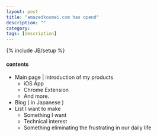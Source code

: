 ```yaml
---
layout: post
title: "amazedkoumei.com has opend"
description: ""
category: 
tags: [description]
---
```

{% include JB/setup %}

#### contents

+ Main page | introduction of my products
  + iOS App
  + Chrome Extension
  + And more.
+ Blog ( in Japanese )
+ List I want to make
  + Something I want
  + Technical interest
  + Something eliminating the frustrating in our daily life